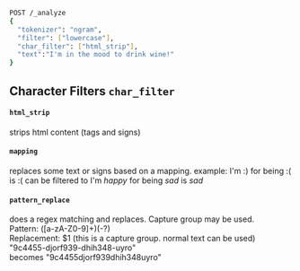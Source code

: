 ```sh
POST /_analyze
{
  "tokenizer": "ngram",
  "filter": ["lowercase"], 
  "char_filter": ["html_strip"], 
  "text":"I'm in the mood to drink wine!"
}
```
## Character Filters <code>char_filter</code>

#### <code>html_strip</code>
strips html content (tags and signs)

#### <code>mapping</code>
replaces some text or signs based on a mapping.
example: I'm :) for being :( is :( can be filtered to I'm _happy_ for being _sad_ is _sad_

#### <code>pattern_replace</code>
does a regex matching and replaces. Capture group may be used.<br>
Pattern: ([a-zA-Z0-9]+)(-?)<br>
Replacement: $1 (this is a capture group. normal text can be used)<br>
"9c4455-djorf939-dhih348-uyro"<br> becomes
"9c4455djorf939dhih348uyro"
